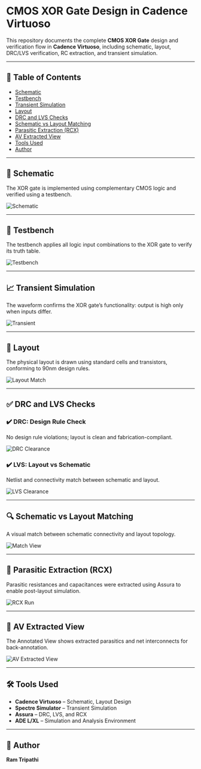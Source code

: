 # CMOS XOR Gate Design in Cadence Virtuoso

This repository documents the complete **CMOS XOR Gate** design and verification flow in **Cadence Virtuoso**, including schematic, layout, DRC/LVS verification, RC extraction, and transient simulation.

---

## 📁 Table of Contents  
- [Schematic](#schematic)  
- [Testbench](#testbench)  
- [Transient Simulation](#transient-simulation)  
- [Layout](#layout)  
- [DRC and LVS Checks](#drc-and-lvs-checks)  
- [Schematic vs Layout Matching](#schematic-vs-layout-matching)  
- [Parasitic Extraction (RCX)](#parasitic-extraction-rcx)  
- [AV Extracted View](#av-extracted-view)  
- [Tools Used](#tools-used)  
- [Author](#author)

---

## 🧩 Schematic  
The XOR gate is implemented using complementary CMOS logic and verified using a testbench.

![Schematic](./XOR_Gate_Schematic.png)

---

## 🧪 Testbench  
The testbench applies all logic input combinations to the XOR gate to verify its truth table.

![Testbench](./xOR_Tb.png)

---

## 📈 Transient Simulation  
The waveform confirms the XOR gate’s functionality: output is high only when inputs differ.

![Transient](./XOR_Transient.png)

---

## 🧱 Layout  
The physical layout is drawn using standard cells and transistors, conforming to 90nm design rules.

![Layout Match](./layout%20and%20schematic%20match.png)

---

## ✅ DRC and LVS Checks  

### ✔️ DRC: Design Rule Check  
No design rule violations; layout is clean and fabrication-compliant.

![DRC Clearance](./DRC_Clearance.png)

### ✔️ LVS: Layout vs Schematic  
Netlist and connectivity match between schematic and layout.

![LVS Clearance](./LVS_Clearance.png)

---

## 🔍 Schematic vs Layout Matching  
A visual match between schematic connectivity and layout topology.

![Match View](./layout%20and%20schematic%20match.png)

---

## 🧠 Parasitic Extraction (RCX)  
Parasitic resistances and capacitances were extracted using Assura to enable post-layout simulation.

![RCX Run](./RCX_Run.png)

---

## 🧾 AV Extracted View  
The Annotated View shows extracted parasitics and net interconnects for back-annotation.

![AV Extracted View](./AV_Extracted_view.png)

---

## 🛠️ Tools Used  
- **Cadence Virtuoso** – Schematic, Layout Design  
- **Spectre Simulator** – Transient Simulation  
- **Assura** – DRC, LVS, and RCX  
- **ADE L/XL** – Simulation and Analysis Environment

---

## 👤 Author  

**Ram Tripathi**  


